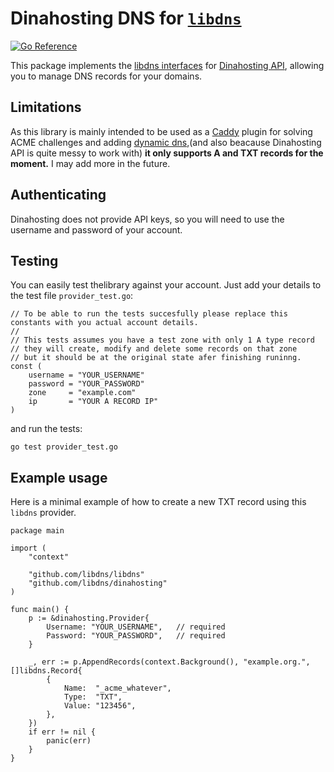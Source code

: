 Dinahosting DNS for [`libdns`](https://github.com/libdns/libdns)
=======================

[![Go Reference](https://pkg.go.dev/badge/test.svg)](https://pkg.go.dev/github.com/libdns/TODO:PROVIDER_NAME)

This package implements the [libdns interfaces](https://github.com/libdns/libdns) for [Dinahosting API](https://es.dinahosting.com/api), allowing you to manage DNS records for your domains. 


## Limitations
As this library is mainly intended to be used as a [Caddy](https://github.com/caddyserver/caddy) plugin for solving ACME challenges and adding [dynamic dns](https://github.com/mholt/caddy-dynamicdns),(and also beacause Dinahosting API is quite messy to work with) **it only supports A and TXT records for the moment.** I may add more in the future. 


## Authenticating
Dinahosting does not provide API keys, so you will need to use the username and password of your account. 

## Testing 
You can easily test thelibrary against your account. Just add your details to the test file `provider_test.go`:

```
// To be able to run the tests succesfully please replace this constants with you actual account details.
//
// This tests assumes you have a test zone with only 1 A type record
// they will create, modify and delete some records on that zone
// but it should be at the original state afer finishing runinng.
const (
	username = "YOUR_USERNAME"
	password = "YOUR_PASSWORD"
	zone     = "example.com"
	ip       = "YOUR A RECORD IP"
)
```
 and run the tests:

```
go test provider_test.go
```


## Example usage
Here is a minimal example of how to create a new TXT record using this `libdns` provider. 
```
package main

import (
    "context"

    "github.com/libdns/libdns"
    "github.com/libdns/dinahosting"
)

func main() {
    p := &dinahosting.Provider{
        Username: "YOUR_USERNAME",   // required
        Password: "YOUR_PASSWORD",   // required
    }

    _, err := p.AppendRecords(context.Background(), "example.org.", []libdns.Record{
        {
            Name:  "_acme_whatever",
            Type:  "TXT",
            Value: "123456",
        },
    })
    if err != nil {
        panic(err)
    }
}
```
